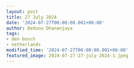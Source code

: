 ```yaml
---
layout: post
title: 27 July 2024
date: '2024-07-27T00:00:00.001+00:00'
author: Dedunu Dhananjaya
tags:
- den bosch
- netherlands
modified_time: '2024-07-27T00:00:00.001+00:00'
featured_image: 2024-07-27-27-july-2024-1.jpeg
---
```

